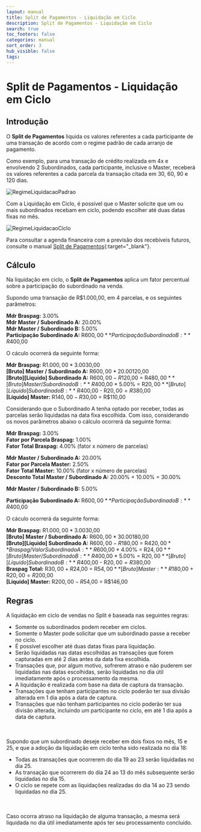 ```yaml
---
layout: manual
title: Split de Pagamentos - Liquidação em Ciclo
description: Split de Pagamentos - Liquidação em Ciclo
search: true
toc_footers: false
categories: manual
sort_order: 3
hub_visible: false
tags:
---
```


# Split de Pagamentos - Liquidação em Ciclo

## Introdução

O **Split de Pagamentos** liquida os valores referentes a cada participante de uma transação de acordo com o regime padrão de cada arranjo de pagamento.

Como exemplo, para uma transação de crédito realizada em 4x e envolvendo 2 Subordinados, cada participante, inclusive o Master, receberá os valores referentes a cada parcela da transação citada em 30, 60, 90 e 120 dias.

![RegimeLiquidacaoPadrao](https://braspag.github.io/images/braspag/split/regime-pagamento-padrao.png)

Com a Liquidação em Ciclo, é possível que o Master solicite que um ou mais subordinados recebam em ciclo, podendo escolher até duas datas fixas no mês.

![RegimeLiquidacaoCiclo](https://braspag.github.io/images/braspag/split/regime-pagamento-ciclo.png)

Para consultar a agenda financeira com a previsão dos recebíveis futuros, consulte o manual [Split de Pagamentos](https://braspag.github.io//manual/split-pagamentos-braspag#agenda-financeira){:target="_blank"}.

## Cálculo

Na liquidação em ciclo, o **Split de Pagamentos** aplica um fator percentual sobre a participação do subordinado na venda.

Supondo uma transação de R$1.000,00, em 4 parcelas, e os seguintes parâmetros:

**Mdr Braspag:** 3.00%  
**Mdr Master / Subordinado A:** 20.00%  
**Mdr Master / Subordinado B:** 5.00%  
**Participação Subordinado A:** R$600,00  
**Participação Subordinado B:** R$400,00  

O cáculo ocorrerá da seguinte forma:

**Mdr Braspag:** R$1.000,00 * 3.00% = R$30,00  
**[Bruto] Master / Subordinado A:** R$600,00 * 20.00% = R$120,00  
**[Bruto][Líquido] Subordinado A:** R$600,00 - R$120,00 = R$480,00  
**[Bruto] Master / Subordinado B:** R$400,00 * 5.00% = R$20,00  
**[Bruto][Líquido] Subordinado B:** R$400,00 - R$20,00 = R$380,00  
**[Líquido] Master:** R$140,00 - R$30,00 = R$110,00  

Considerando que o Subordinado A tenha optado por receber, todas as parcelas serão liquidadas na data fixa escolhida. Com isso, considerando os novos parâmetros abaixo o cálculo ocorrerá da seguinte forma:

**Mdr Braspag:** 3.00%  
**Fator por Parcela Braspag:** 1.00%  
**Fator Total Braspag:** 4.00% (fator x número de parcelas)  
  
**Mdr Master / Subordinado A:** 20.00%  
**Fator por Parcela Master:** 2.50%  
**Fator Total Master:** 10.00% (fator x número de parcelas)  
**Desconto Total Master / Subordinado A:** 20.00% + 10.00% = 30.00%  
  
**Mdr Master / Subordinado B:** 5.00%  
  
**Participação Subordinado A:** R$600,00  
**Participação Subordinado B:** R$400,00  

O cáculo ocorrerá da seguinte forma:
  
**Mdr Braspag:** R$1.000,00 * 3.00% = R$30,00  
**[Bruto] Master / Subordinado A:** R$600,00 * 30.00% = R$180,00  
**[Bruto][Líquido] Subordinado A:** R$600,00 - R$180,00 = R$420,00   
**Braspag / Valor Subordinado A:** R$600,00 * 4.00% = R$24,00  
**[Bruto] Master / Subordinado B:** R$400,00 * 5.00% = R$20,00  
**[Bruto][Líquido] Subordinado B:** R$400,00 - R$20,00 = R$380,00  
**Braspag Total:** R$30,00 + R$24,00 = R$54,00  
**[Bruto] Master:** R$180,00 + R$20,00 = R$200,00  
**[Líquido] Master:** R$200,00 - R$54,00 = R$146,00  

## Regras

A liquidação em ciclo de vendas no Split é baseada nas seguintes regras:

* Somente os subordinados podem receber em ciclos.
* Somente o Master pode solicitar que um subordinado passe a receber no ciclo.
* É possível escolher até duas datas fixas para liquidação.
* Serão liquidadas nas datas escolhidas as transações que forem capturadas em até 2 dias antes da data fixa escolhida.
* Transações que, por algum motivo, sofrerem atraso e não puderem ser liquidadas nas datas escolhidas, serão liquidadas no dia útil imediatamente após o processamento da mesma.
* A liquidação é realizada com base na data de captura da transação.
* Transações que tenham participantes no ciclo poderão ter sua divisão alterada em 1 dia após a data de captura.
* Transações que não tenham participantes no ciclo poderão ter sua divisão alterada, incluindo um participante no ciclo, em até 1 dia após a data de captura.

<br></br>
Supondo que um subordinado deseje receber em dois fixos no mês, 15 e 25, e que a adoção da liquidação em ciclo tenha sido realizada no dia 18:

* Todas as transações que ocorrerem do dia 19 ao 23 serão liquidadas no dia 25.  
* As transação que ocorrerem do dia 24 ao 13 do mês subsequente serão liquidadas no dia 15.   
* O ciclo se repete com as liquidações realizadas do dia 14 ao 23 sendo liquidadas no dia 25.  

<br></br>
Caso ocorra atraso na liquidação de alguma transação, a mesma será liquidada no dia útil imediatamente após ter seu processamento concluído.